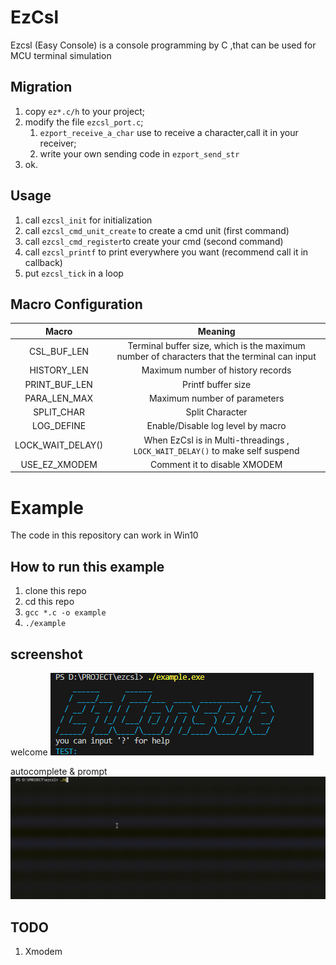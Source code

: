 # EzCsl
Ezcsl (Easy Console) is a console programming by C ,that can be used for MCU terminal simulation

## Migration
1. copy `ez*.c/h` to your project;
2. modify the file `ezcsl_port.c`;
    1. `ezport_receive_a_char` use to receive a character,call it in your receiver;
    2. write your own sending code in `ezport_send_str`
3. ok.

## Usage
1. call `ezcsl_init` for initialization
2. call `ezcsl_cmd_unit_create` to create a cmd unit (first command)
3. call `ezcsl_cmd_register`to create your cmd (second command)
4. call `ezcsl_printf` to print everywhere you want (recommend call it in callback)
5. put `ezcsl_tick` in a loop

## Macro Configuration
|Macro|Meaning|
|:--:|:--:|
|CSL_BUF_LEN|Terminal buffer size, which is the maximum number of characters that the terminal can input|
|HISTORY_LEN     |Maximum number of history records|        
|PRINT_BUF_LEN   |Printf buffer size|
|PARA_LEN_MAX    |Maximum number of parameters|
|SPLIT_CHAR    |Split Character|
|LOG_DEFINE    |Enable/Disable log level by macro|
|LOCK_WAIT_DELAY()    |When EzCsl is in Multi-threadings , `LOCK_WAIT_DELAY()` to make self suspend|
|USE_EZ_XMODEM    |Comment it to disable XMODEM|


# Example 
The code in this repository can work in Win10

## How to run this example
1. clone this repo
2. cd this repo
3. `gcc *.c -o example`
4. `./example`

## screenshot
welcome
![](./screenshot/welcome.png)

autocomplete & prompt
![](./screenshot/autocomplete.gif)


## TODO
1. Xmodem
